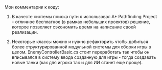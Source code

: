 Мои комментарии к коду:
1. В качесте системы поиска пути я использовал A* Pathfinding Project - отличное бесплатное (в рамках небольших проектов) решение,
которое позволяет сэкономить время на написание своей реализации.

2. Некоторые классы можно и нужно рефакторить чтобы добиться более структурированной модульной системы для сборки игры в целом. 
EnemyControllerBasic.cs стоит переработать так чтобы он вписывался в систему ввода созданную для игры - тогда создавать новые танки (как для игрока так и для ИИ станет еще проще).
